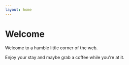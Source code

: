 ```yaml
---
layout: home
---
```


# Welcome
Welcome to a humble little corner of the web.

Enjoy your stay and maybe grab a coffee while you're at it. 
